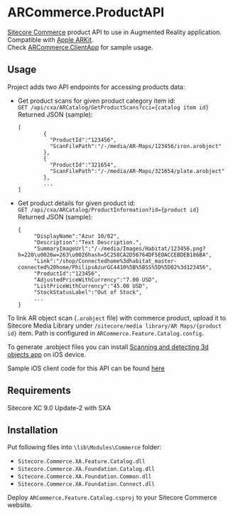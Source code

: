 # ARCommerce.ProductAPI

[Sitecore Commerce](https://dev.sitecore.net/Downloads/Sitecore_Commerce.aspx) product API to use in Augmented Reality application. Compatible with [Apple ARKit](https://developer.apple.com/arkit/). <br/>Check [ARCommerce.ClientApp](https://github.com/whuu/ARCommerce.ClientApp) for sample usage. 

## Usage

Project adds two API endpoints for accessing products data:
* Get product scans for given product category item id: <br/>
 `GET /api/cxa/ARCatalog/GetProductScans?cci={catalog item id}`<br/>
 Returned JSON (sample): 
	```
	[
			{
			  "ProductId":"123456",
			  "ScanFilePath":"/-/media/AR-Maps/123456/iron.arobject"
			},
			{
			  "ProductId":"321654",
			  "ScanFilePath":"/-/media/AR-Maps/321654/plate.arobject"
			},
			...
	]
	```
  
* Get product details for given product id: <br/>
 `GET /api/cxa/ARCatalog/ProductInformation?id={product id}` <br/>
	Returned JSON (sample):
	```
	{
	     "DisplayName":"Azur 10/02",
	     "Description":"Text Description.",
         "SummaryImageUrl":"/-/media/Images/Habitat/123456.png?h=220\u0026w=263\u0026hash=5C258CA2D56764DF5E0ACCEBDEB186BA",
         "Link":"/shop/Connectedhome%3dhabitat_master-connected%20home/PhilipsAzurGC4410%5B%5BSS%5D%5D02%3d123456",
         "ProductId":"123456",
         "AdjustedPriceWithCurrency":"7.00 USD",
         "ListPriceWithCurrency":"45.00 USD",
         "StockStatusLabel":"Out of Stock",
         ...
	}
	```

To link AR object scan (`.arobject` file) with commerce product, upload it to Sitecore Media Library under `/sitecore/media library/AR Maps/{product id}` item. Path is configured in `ARCommerce.Feature.Catalog.config`.

To generate .arobject files you can install [Scanning and detecting 3d objects app](https://developer.apple.com/documentation/arkit/scanning_and_detecting_3d_objects) on iOS device.

Sample iOS client code for this API can be found [here](https://github.com/whuu/ARCommerce.ClientApp)

## Requirements

Sitecore XC 9.0 Update-2 with SXA

## Installation

Put following files into `\lib\Modules\Commerce` folder: 
* `Sitecore.Commerce.XA.Feature.Catalog.dll`
* `Sitecore.Commerce.XA.Foundation.Catalog.dll`
* `Sitecore.Commerce.XA.Foundation.Common.dll`
* `Sitecore.Commerce.XA.Foundation.Connect.dll`

Deploy `ARCommerce.Feature.Catalog.csproj` to your Sitecore Commerce website.
